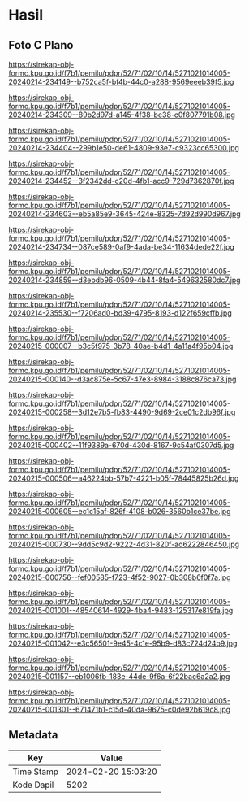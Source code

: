 # Hasil

## Foto C Plano

https://sirekap-obj-formc.kpu.go.id/f7b1/pemilu/pdpr/52/71/02/10/14/5271021014005-20240214-234149--b752ca5f-bf4b-44c0-a288-9569eeeb39f5.jpg

https://sirekap-obj-formc.kpu.go.id/f7b1/pemilu/pdpr/52/71/02/10/14/5271021014005-20240214-234309--89b2d97d-a145-4f38-be38-c0f807791b08.jpg

https://sirekap-obj-formc.kpu.go.id/f7b1/pemilu/pdpr/52/71/02/10/14/5271021014005-20240214-234404--299b1e50-de61-4809-93e7-c9323cc65300.jpg

https://sirekap-obj-formc.kpu.go.id/f7b1/pemilu/pdpr/52/71/02/10/14/5271021014005-20240214-234452--3f2342dd-c20d-4fb1-acc9-729d7362870f.jpg

https://sirekap-obj-formc.kpu.go.id/f7b1/pemilu/pdpr/52/71/02/10/14/5271021014005-20240214-234603--eb5a85e9-3645-424e-8325-7d92d990d967.jpg

https://sirekap-obj-formc.kpu.go.id/f7b1/pemilu/pdpr/52/71/02/10/14/5271021014005-20240214-234734--087ce589-0af9-4ada-be34-11634dede22f.jpg

https://sirekap-obj-formc.kpu.go.id/f7b1/pemilu/pdpr/52/71/02/10/14/5271021014005-20240214-234859--d3ebdb96-0509-4b44-8fa4-549632580dc7.jpg

https://sirekap-obj-formc.kpu.go.id/f7b1/pemilu/pdpr/52/71/02/10/14/5271021014005-20240214-235530--f7206ad0-bd39-4795-8193-d122f659cffb.jpg

https://sirekap-obj-formc.kpu.go.id/f7b1/pemilu/pdpr/52/71/02/10/14/5271021014005-20240215-000007--b3c5f975-3b78-40ae-b4d1-4a11a4f95b04.jpg

https://sirekap-obj-formc.kpu.go.id/f7b1/pemilu/pdpr/52/71/02/10/14/5271021014005-20240215-000140--d3ac875e-5c67-47e3-8984-3188c876ca73.jpg

https://sirekap-obj-formc.kpu.go.id/f7b1/pemilu/pdpr/52/71/02/10/14/5271021014005-20240215-000258--3d12e7b5-fb83-4490-9d69-2ce01c2db96f.jpg

https://sirekap-obj-formc.kpu.go.id/f7b1/pemilu/pdpr/52/71/02/10/14/5271021014005-20240215-000402--11f9389a-670d-430d-8167-9c54af0307d5.jpg

https://sirekap-obj-formc.kpu.go.id/f7b1/pemilu/pdpr/52/71/02/10/14/5271021014005-20240215-000506--a46224bb-57b7-4221-b05f-78445825b26d.jpg

https://sirekap-obj-formc.kpu.go.id/f7b1/pemilu/pdpr/52/71/02/10/14/5271021014005-20240215-000605--ec1c15af-826f-4108-b026-3560b1ce37be.jpg

https://sirekap-obj-formc.kpu.go.id/f7b1/pemilu/pdpr/52/71/02/10/14/5271021014005-20240215-000730--9dd5c9d2-9222-4d31-820f-ad6222846450.jpg

https://sirekap-obj-formc.kpu.go.id/f7b1/pemilu/pdpr/52/71/02/10/14/5271021014005-20240215-000756--fef00585-f723-4f52-9027-0b308b6f0f7a.jpg

https://sirekap-obj-formc.kpu.go.id/f7b1/pemilu/pdpr/52/71/02/10/14/5271021014005-20240215-001001--48540614-4929-4ba4-9483-125317e819fa.jpg

https://sirekap-obj-formc.kpu.go.id/f7b1/pemilu/pdpr/52/71/02/10/14/5271021014005-20240215-001042--e3c56501-9e45-4c1e-95b9-d83c724d24b9.jpg

https://sirekap-obj-formc.kpu.go.id/f7b1/pemilu/pdpr/52/71/02/10/14/5271021014005-20240215-001157--eb1006fb-183e-44de-9f6a-6f22bac6a2a2.jpg

https://sirekap-obj-formc.kpu.go.id/f7b1/pemilu/pdpr/52/71/02/10/14/5271021014005-20240215-001301--671471b1-c15d-40da-9675-c0de92b619c8.jpg


## Metadata

| Key        | Value               |
| ---------- | ------------------- |
| Time Stamp | 2024-02-20 15:03:20 |
| Kode Dapil | 5202                |




